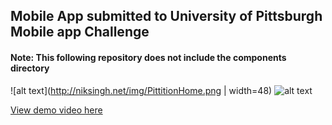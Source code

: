 ## Mobile App submitted to University of Pittsburgh Mobile app Challenge
#### Note: This following repository does not include the components directory

![alt text](http://niksingh.net/img/PittitionHome.png | width=48)
![alt text](http://niksingh.net/img/PittitionPage.png)

[View demo video here](https://www.youtube.com/watch?v=3CFOHVC-k0w)